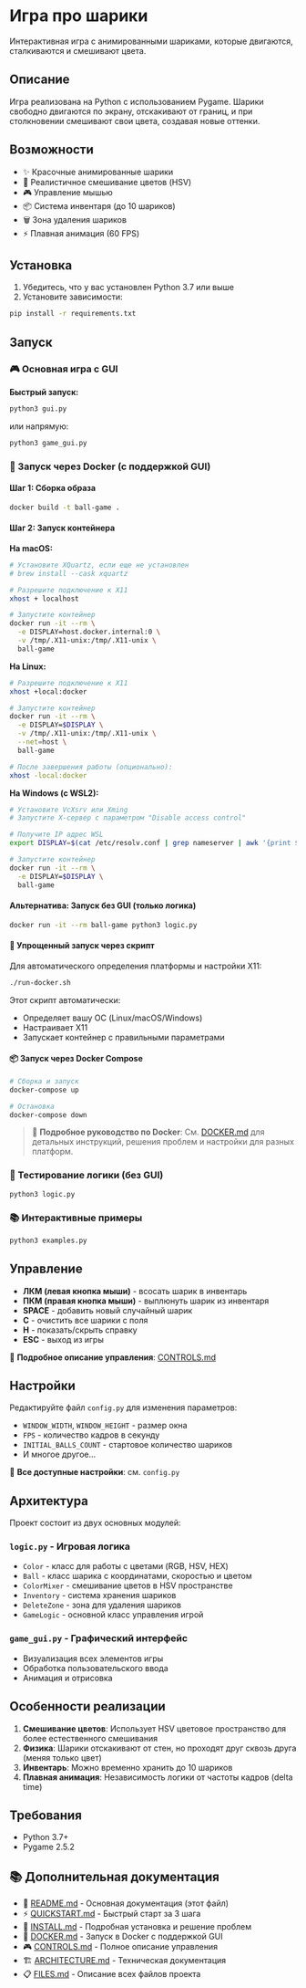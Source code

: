 # Игра про шарики

Интерактивная игра с анимированными шариками, которые двигаются, сталкиваются и смешивают цвета.

## Описание

Игра реализована на Python с использованием Pygame. Шарики свободно двигаются по экрану, отскакивают от границ, и при столкновении смешивают свои цвета, создавая новые оттенки.

## Возможности

- ✨ Красочные анимированные шарики
- 🎨 Реалистичное смешивание цветов (HSV)
- 🎮 Управление мышью
- 📦 Система инвентаря (до 10 шариков)
- 🗑️ Зона удаления шариков
- ⚡ Плавная анимация (60 FPS)

## Установка

1. Убедитесь, что у вас установлен Python 3.7 или выше
2. Установите зависимости:

```bash
pip install -r requirements.txt
```

## Запуск

### 🎮 Основная игра с GUI

**Быстрый запуск:**
```bash
python3 gui.py
```

или напрямую:
```bash
python3 game_gui.py
```

### 🐳 Запуск через Docker (с поддержкой GUI)

#### Шаг 1: Сборка образа
```bash
docker build -t ball-game .
```

#### Шаг 2: Запуск контейнера

**На macOS:**
```bash
# Установите XQuartz, если еще не установлен
# brew install --cask xquartz

# Разрешите подключение к X11
xhost + localhost

# Запустите контейнер
docker run -it --rm \
  -e DISPLAY=host.docker.internal:0 \
  -v /tmp/.X11-unix:/tmp/.X11-unix \
  ball-game
```

**На Linux:**
```bash
# Разрешите подключение к X11
xhost +local:docker

# Запустите контейнер
docker run -it --rm \
  -e DISPLAY=$DISPLAY \
  -v /tmp/.X11-unix:/tmp/.X11-unix \
  --net=host \
  ball-game

# После завершения работы (опционально):
xhost -local:docker
```

**На Windows (с WSL2):**
```bash
# Установите VcXsrv или Xming
# Запустите X-сервер с параметром "Disable access control"

# Получите IP адрес WSL
export DISPLAY=$(cat /etc/resolv.conf | grep nameserver | awk '{print $2}'):0

# Запустите контейнер
docker run -it --rm \
  -e DISPLAY=$DISPLAY \
  ball-game
```

#### Альтернатива: Запуск без GUI (только логика)
```bash
docker run -it --rm ball-game python3 logic.py
```

#### 🚀 Упрощенный запуск через скрипт

Для автоматического определения платформы и настройки X11:

```bash
./run-docker.sh
```

Этот скрипт автоматически:
- Определяет вашу ОС (Linux/macOS/Windows)
- Настраивает X11
- Запускает контейнер с правильными параметрами

#### 📦 Запуск через Docker Compose

```bash
# Сборка и запуск
docker-compose up

# Остановка
docker-compose down
```

> 📘 **Подробное руководство по Docker**: См. [DOCKER.md](DOCKER.md) для детальных инструкций, решения проблем и настройки для разных платформ.

### 🧪 Тестирование логики (без GUI)

```bash
python3 logic.py
```

### 📚 Интерактивные примеры

```bash
python3 examples.py
```

## Управление

- **ЛКМ (левая кнопка мыши)** - всосать шарик в инвентарь
- **ПКМ (правая кнопка мыши)** - выплюнуть шарик из инвентаря
- **SPACE** - добавить новый случайный шарик
- **C** - очистить все шарики с поля
- **H** - показать/скрыть справку
- **ESC** - выход из игры

📖 **Подробное описание управления**: [CONTROLS.md](CONTROLS.md)

## Настройки

Редактируйте файл `config.py` для изменения параметров:

- `WINDOW_WIDTH`, `WINDOW_HEIGHT` - размер окна
- `FPS` - количество кадров в секунду
- `INITIAL_BALLS_COUNT` - стартовое количество шариков
- И многое другое...

📝 **Все доступные настройки**: см. `config.py`

## Архитектура

Проект состоит из двух основных модулей:

### `logic.py` - Игровая логика
- `Color` - класс для работы с цветами (RGB, HSV, HEX)
- `Ball` - класс шарика с координатами, скоростью и цветом
- `ColorMixer` - смешивание цветов в HSV пространстве
- `Inventory` - система хранения шариков
- `DeleteZone` - зона для удаления шариков
- `GameLogic` - основной класс управления игрой

### `game_gui.py` - Графический интерфейс
- Визуализация всех элементов игры
- Обработка пользовательского ввода
- Анимация и отрисовка

## Особенности реализации

1. **Смешивание цветов**: Использует HSV цветовое пространство для более естественного смешивания
2. **Физика**: Шарики отскакивают от стен, но проходят друг сквозь друга (меняя только цвет)
3. **Инвентарь**: Можно временно хранить до 10 шариков
4. **Плавная анимация**: Независимость логики от частоты кадров (delta time)

## Требования

- Python 3.7+
- Pygame 2.5.2

## 📚 Дополнительная документация

- 📖 [README.md](README.md) - Основная документация (этот файл)
- ⚡ [QUICKSTART.md](QUICKSTART.md) - Быстрый старт за 3 шага
- 🔧 [INSTALL.md](INSTALL.md) - Подробная установка и решение проблем
- 🐳 [DOCKER.md](DOCKER.md) - Запуск в Docker с поддержкой GUI
- 🎮 [CONTROLS.md](CONTROLS.md) - Полное описание управления
- 🏗️ [ARCHITECTURE.md](ARCHITECTURE.md) - Техническая документация
- 📋 [FILES.md](FILES.md) - Описание всех файлов проекта


